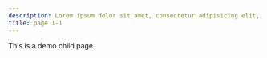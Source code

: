 ```yaml
---
description: Lorem ipsum dolor sit amet, consectetur adipisicing elit, sed do eiusmod
title: page 1-1
---
```


This is a demo child page